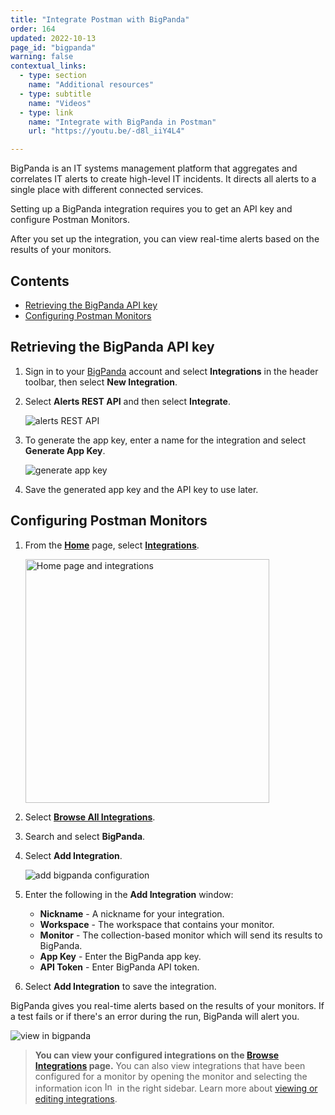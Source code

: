 ```yaml
---
title: "Integrate Postman with BigPanda"
order: 164
updated: 2022-10-13
page_id: "bigpanda"
warning: false
contextual_links:
  - type: section
    name: "Additional resources"
  - type: subtitle
    name: "Videos"
  - type: link
    name: "Integrate with BigPanda in Postman"
    url: "https://youtu.be/-d8l_iiY4L4"

---
```


BigPanda is an IT systems management platform that aggregates and correlates IT alerts to create high-level IT incidents. It directs all alerts to a single place with different connected services.

Setting up a BigPanda integration requires you to get an API key and configure Postman Monitors.

After you set up the integration, you can view real-time alerts based on the results of your monitors.

## Contents

* [Retrieving the BigPanda API key](#retrieving-the-bigpanda-api-key)
* [Configuring Postman Monitors](#configuring-postman-monitors)

## Retrieving the BigPanda API key

1. Sign in to your [BigPanda](https://www.bigpanda.io/) account and select **Integrations** in the header toolbar, then select **New Integration**.

1. Select **Alerts REST API** and then select **Integrate**.

   ![alerts REST API](https://assets.postman.com/postman-docs/58834897.jpg)

1. To generate the app key, enter a name for the integration and select **Generate App Key**.

   ![generate app key](https://assets.postman.com/postman-docs/bigPanda-generate-app-key-v9-24-c.jpg)

1. Save the generated app key and the API key to use later.

## Configuring Postman Monitors

1. From the **[Home](https://go.postman.co/home)** page, select **[Integrations](https://go.postman.co/integrations)**.

    <img alt="Home page and integrations" src="https://assets.postman.com/postman-docs/v10/home-integrations-v10.jpg" width="390px">

1. Select **[Browse All Integrations](https://go.postman.co/integrations/browse?category=all)**.
1. Search and select **BigPanda**.
1. Select **Add Integration**.

    ![add bigpanda configuration](https://assets.postman.com/postman-docs/bigpanda-add-integration.jpg)
1. Enter the following in the **Add Integration** window:
    * **Nickname** -   A nickname for your integration.
    * **Workspace** -  The workspace that contains your monitor.
    * **Monitor** -   The collection-based monitor which will send its results to BigPanda.
    * **App Key** -  Enter the BigPanda app key.
    * **API Token** -  Enter BigPanda API token.

1. Select **Add Integration** to save the integration.

BigPanda gives you real-time alerts based on the results of your monitors. If a test fails or if there's an error during the run, BigPanda will alert you.

![view in bigpanda](https://assets.postman.com/postman-docs/bigPanda-monitors-2.jpg)

> **You can view your configured integrations on the [Browse Integrations](https://go.postman.co/integrations/browse) page.** You can also view integrations that have been configured for a monitor by opening the monitor and selecting the information icon <img alt="Information icon" src="https://assets.postman.com/postman-docs/icon-information-v9-5.jpg#icon" width="16px"> in the right sidebar. Learn more about [viewing or editing integrations](/docs/integrations/intro-integrations/#viewing-or-editing-integrations).
